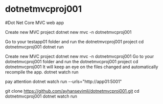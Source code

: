# dotnetmvcproj001
#Dot Net Core MVC web app

Create new MVC project
dotnet new mvc -n dotnetmvcproj001

Go to your testapp01 folder and run the dotnetmvcproj001 project
cd dotnetmvcproj001
dotnet run

Create new MVC project
dotnet new mvc -n dotnetmvcproj001
Go to your dotnetmvcproj001 folder and run the dotnetmvcproj001 project
cd dotnetmvcproj001
It will keep an eye on the files changed and automatically recompile the app.
dotnet watch run

pay attention
dotnet watch run --urls="http://app01:5001"


git clone https://github.com/ayhansevimli/dotnetmvcproj001.git
cd dotnetmvcproj001
dotnet watch run

